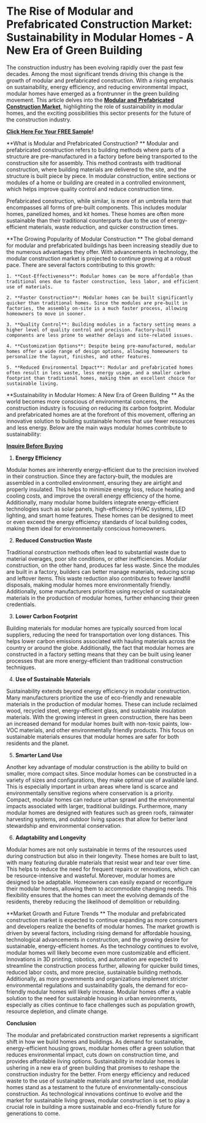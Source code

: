 # The Rise of Modular and Prefabricated Construction Market: Sustainability in Modular Homes - A New Era of Green Building

The construction industry has been evolving rapidly over the past few decades. Among the most significant trends driving this change is the growth of modular and prefabricated construction. With a rising emphasis on sustainability, energy efficiency, and reducing environmental impact, modular homes have emerged as a frontrunner in the green building movement. This article delves into the **[Modular and Prefabricated Construction Market](https://www.nextmsc.com/report/modular-and-prefabricated-construction-market-cm3018)**, highlighting the role of sustainability in modular homes, and the exciting possibilities this sector presents for the future of the construction industry.

**[Click Here For Your FREE Sample](https://www.nextmsc.com/modular-and-prefabricated-construction-market-cm3018/request-sample)!**

**What is Modular and Prefabricated Construction?
**
Modular and prefabricated construction refers to building methods where parts of a structure are pre-manufactured in a factory before being transported to the construction site for assembly. This method contrasts with traditional construction, where building materials are delivered to the site, and the structure is built piece by piece. In modular construction, entire sections or modules of a home or building are created in a controlled environment, which helps improve quality control and reduce construction time.

Prefabricated construction, while similar, is more of an umbrella term that encompasses all forms of pre-built components. This includes modular homes, panelized homes, and kit homes. These homes are often more sustainable than their traditional counterparts due to the use of energy-efficient materials, waste reduction, and quicker construction times.

**The Growing Popularity of Modular Construction
**
The global demand for modular and prefabricated buildings has been increasing steadily due to the numerous advantages they offer. With advancements in technology, the modular construction market is projected to continue growing at a robust pace. There are several factors contributing to this growth:
   
    1. **Cost-Effectiveness**: Modular homes can be more affordable than traditional ones due to faster construction, less labor, and efficient use of materials.
   
    2. **Faster Construction**: Modular homes can be built significantly quicker than traditional homes. Since the modules are pre-built in factories, the assembly on-site is a much faster process, allowing homeowners to move in sooner.
   
    3. **Quality Control**: Building modules in a factory setting means a higher level of quality control and precision. Factory-built components are less prone to weather delays and site-related issues.
    
    4. **Customization Options**: Despite being pre-manufactured, modular homes offer a wide range of design options, allowing homeowners to personalize the layout, finishes, and other features.
    
    5. **Reduced Environmental Impact**: Modular and prefabricated homes often result in less waste, less energy usage, and a smaller carbon footprint than traditional homes, making them an excellent choice for sustainable living.

**Sustainability in Modular Homes: A New Era of Green Building
**
As the world becomes more conscious of environmental concerns, the construction industry is focusing on reducing its carbon footprint. Modular and prefabricated homes are at the forefront of this movement, offering an innovative solution to building sustainable homes that use fewer resources and less energy. Below are the main ways modular homes contribute to sustainability:

**[Inquire Before Buying](https://www.nextmsc.com/modular-and-prefabricated-construction-market-cm3018/inquire-before-buying)**

1. **Energy Efficiency**

Modular homes are inherently energy-efficient due to the precision involved in their construction. Since they are factory-built, the modules are assembled in a controlled environment, ensuring they are airtight and properly insulated. This helps to minimize energy loss, reduce heating and cooling costs, and improve the overall energy efficiency of the home.
Additionally, many modular home builders integrate energy-efficient technologies such as solar panels, high-efficiency HVAC systems, LED lighting, and smart home features. These homes can be designed to meet or even exceed the energy efficiency standards of local building codes, making them ideal for environmentally conscious homeowners.

2. **Reduced Construction Waste**

Traditional construction methods often lead to substantial waste due to material overages, poor site conditions, or other inefficiencies. Modular construction, on the other hand, produces far less waste. Since the modules are built in a factory, builders can better manage materials, reducing scrap and leftover items.
This waste reduction also contributes to fewer landfill disposals, making modular homes more environmentally friendly. Additionally, some manufacturers prioritize using recycled or sustainable materials in the production of modular homes, further enhancing their green credentials.

3. **Lower Carbon Footprint**

Building materials for modular homes are typically sourced from local suppliers, reducing the need for transportation over long distances. This helps lower carbon emissions associated with hauling materials across the country or around the globe. Additionally, the fact that modular homes are constructed in a factory setting means that they can be built using leaner processes that are more energy-efficient than traditional construction techniques.

4. **Use of Sustainable Materials**

Sustainability extends beyond energy efficiency in modular construction. Many manufacturers prioritize the use of eco-friendly and renewable materials in the production of modular homes. These can include reclaimed wood, recycled steel, energy-efficient glass, and sustainable insulation materials.
With the growing interest in green construction, there has been an increased demand for modular homes built with non-toxic paints, low-VOC materials, and other environmentally friendly products. This focus on sustainable materials ensures that modular homes are safer for both residents and the planet.

5. **Smarter Land Use**

Another key advantage of modular construction is the ability to build on smaller, more compact sites. Since modular homes can be constructed in a variety of sizes and configurations, they make optimal use of available land. This is especially important in urban areas where land is scarce and environmentally sensitive regions where conservation is a priority.
Compact, modular homes can reduce urban sprawl and the environmental impacts associated with larger, traditional buildings. Furthermore, many modular homes are designed with features such as green roofs, rainwater harvesting systems, and outdoor living spaces that allow for better land stewardship and environmental conservation.

6. **Adaptability and Longevity**

Modular homes are not only sustainable in terms of the resources used during construction but also in their longevity. These homes are built to last, with many featuring durable materials that resist wear and tear over time. This helps to reduce the need for frequent repairs or renovations, which can be resource-intensive and wasteful.
Moreover, modular homes are designed to be adaptable. Homeowners can easily expand or reconfigure their modular homes, allowing them to accommodate changing needs. This flexibility ensures that the homes can meet the evolving demands of the residents, thereby reducing the likelihood of demolition or rebuilding.

**Market Growth and Future Trends
**
The modular and prefabricated construction market is expected to continue expanding as more consumers and developers realize the benefits of modular homes. The market growth is driven by several factors, including rising demand for affordable housing, technological advancements in construction, and the growing desire for sustainable, energy-efficient homes.
As the technology continues to evolve, modular homes will likely become even more customizable and efficient. Innovations in 3D printing, robotics, and automation are expected to streamline the construction process further, allowing for quicker build times, reduced labor costs, and more precise, sustainable building methods.
Additionally, as more governments and organizations implement stricter environmental regulations and sustainability goals, the demand for eco-friendly modular homes will likely increase. Modular homes offer a viable solution to the need for sustainable housing in urban environments, especially as cities continue to face challenges such as population growth, resource depletion, and climate change.

**Conclusion**

The modular and prefabricated construction market represents a significant shift in how we build homes and buildings. As demand for sustainable, energy-efficient housing grows, modular homes offer a green solution that reduces environmental impact, cuts down on construction time, and provides affordable living options.
Sustainability in modular homes is ushering in a new era of green building that promises to reshape the construction industry for the better. From energy efficiency and reduced waste to the use of sustainable materials and smarter land use, modular homes stand as a testament to the future of environmentally-conscious construction. As technological innovations continue to evolve and the market for sustainable living grows, modular construction is set to play a crucial role in building a more sustainable and eco-friendly future for generations to come.

